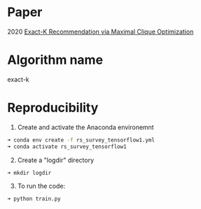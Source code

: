 # Paper
2020 [Exact-K Recommendation via Maximal Clique Optimization](https://doi.org/10.1145/3292500.3330832)

# Algorithm name
exact-k

# Reproducibility

1. Create and activate the Anaconda environemnt 
```bash
➜ conda env create -f rs_survey_tensorflow1.yml
➜ conda activate rs_survey_tensorflow1
```

2. Create a "logdir" directory
```bash
➜ mkdir logdir
```

3. To run the code:
```bash
➜ python train.py
```
